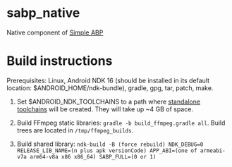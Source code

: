 # sabp_native
Native component of [Simple ABP](https://play.google.com/store/apps/details?id=mdmt.sabp&hl=en)

# Build instructions
Prerequisites: Linux, Android NDK 16 (should be installed in its default location: $ANDROID_HOME/ndk-bundle), gradle, gpg, tar, patch, make.

1. Set $ANDROID_NDK_TOOLCHAINS to a path where [standalone toolchains](https://developer.android.com/ndk/guides/standalone_toolchain.html) will be created. They will take up ~4 GB of space.

2. Build FFmpeg static libraries:
`gradle -b build_ffmpeg.gradle all`. Build trees are located in `/tmp/ffmpeg_builds`.

3. Build shared library:
`ndk-build -B (force rebuild) NDK_DEBUG=0 RELEASE_LIB_NAME=(n plus apk versionCode) APP_ABI=(one of armeabi-v7a arm64-v8a x86 x86_64) SABP_FULL=(0 or 1)`
